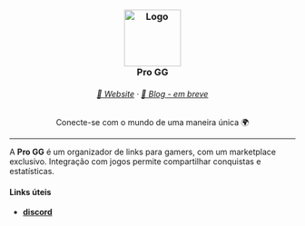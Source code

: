<h3 align="center">
	<img src="https://imgur.com/XbocG3a.png" width="100" alt="Logo"/>
    <br/>
	Pro GG
</h3>

<h6 align="center">
  <a href="">🏰 Website</a>
  ·
  <a href="">📰 Blog - em breve</a>
</h6>

<p align="center">
  Conecte-se com o mundo de uma maneira única 🌍
</p>

<hr/>

A **Pro GG** é um organizador de links para gamers, com um marketplace exclusivo. 
Integração com jogos permite compartilhar conquistas e estatísticas. 

#### Links úteis

- [**discord**](https://discord.gg/NMC2QE2nK8)
